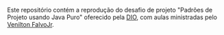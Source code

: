 Este repositório contém a reprodução do desafio de projeto "Padrões de Projeto usando Java Puro" oferecido pela [DIO](https://www.dio.me), com aulas ministradas pelo [Venilton FalvoJr](https://github.com/falvojr).
